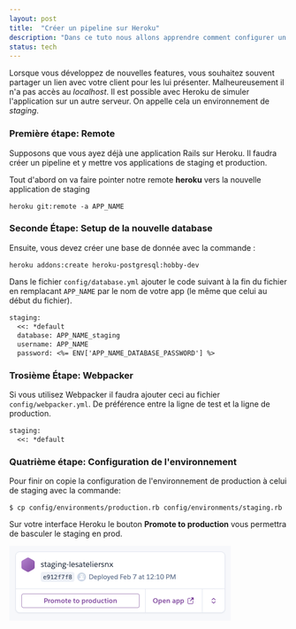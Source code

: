 ```yaml
---
layout: post
title:  "Créer un pipeline sur Heroku"
description: "Dans ce tuto nous allons apprendre comment configurer un environnement de staging."
status: tech
---
```


Lorsque vous développez de nouvelles features, vous souhaitez souvent partager un lien avec votre client pour les lui présenter. Malheureusement il n'a pas accès au *localhost*. Il est possible avec Heroku de simuler l'application sur un autre serveur. On appelle cela un environnement de *staging*.

### Première étape: Remote

Supposons que vous ayez déjà une application Rails sur Heroku. Il faudra créer un pipeline et y mettre vos applications de staging et production.

Tout d'abord on va faire pointer notre remote **heroku** vers la nouvelle application de staging

```
heroku git:remote -a APP_NAME
```

### Seconde Étape: Setup de la nouvelle database

Ensuite, vous devez créer une base de donnée avec la commande :

```
heroku addons:create heroku-postgresql:hobby-dev
```

Dans le fichier `config/database.yml` ajouter le code suivant à la fin du fichier en remplacant `APP_NAME` par le nom de votre app (le même que celui au début du fichier).

```
staging:
  <<: *default
  database: APP_NAME_staging
  username: APP_NAME
  password: <%= ENV['APP_NAME_DATABASE_PASSWORD'] %>
```

### Trosième Étape: Webpacker

Si vous utilisez Webpacker il faudra ajouter ceci au fichier `config/webpacker.yml`. De préférence entre la ligne de test et la ligne de production.

```
staging:
  <<: *default
```

### Quatrième étape: Configuration de l'environnement

Pour finir on copie la configuration de l'environnement de production à celui de staging avec la commande:

```
$ cp config/environments/production.rb config/environments/staging.rb
```

Sur votre interface Heroku le bouton **Promote to production** vous permettra de basculer le staging en prod.

<img src="/images/posts/staging-env/promote-to-production.png" class="image" alt="Promote to production">
